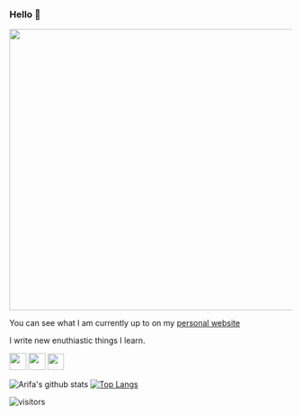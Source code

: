 ### Hello 👋

 <img src="https://user-images.githubusercontent.com/29464058/93455619-465e3600-f8e5-11ea-8ba2-fa17a4b98f94.gif" width="800" height="500" />

 You can see what I am currently up to on my [personal website](https://arifa.dev)
 
 I write new enuthiastic things I learn.
  
   <a href="https://dev.to/arifamujawar" target="_blank" rel="dev.to"> <img src="https://user-images.githubusercontent.com/29464058/123927424-820a4e00-d995-11eb-9a34-0a37f68674c6.png" width="30"/></a>
   <a href="https://medium.com/@arifabegam.mujawar" target="_blank" rel="medium"> <img src="https://user-images.githubusercontent.com/29464058/123927490-91899700-d995-11eb-9339-d892781a75c1.png" width="30"/></a>
   <a href="https://www.linkedin.com/in/arifa-mujawar-b82b7772/"  target="_blank" rel="medium"> <img src="https://user-images.githubusercontent.com/29464058/123927507-951d1e00-d995-11eb-9de6-e4f8b8932da5.png" width="29"/></a>
   
   ![Arifa's github stats](https://github-readme-stats.vercel.app/api?username=ArifaMujawar&show_icons=true&theme=radical)    [![Top Langs](https://github-readme-stats.vercel.app/api/top-langs/?username=ArifaMujawar&layout=compact)](https://github.com/anuraghazra/github-readme-stats)
      
 
   ![visitors](https://visitor-badge.glitch.me/badge?page_id=ArifaMujawar)
<!--
**ArifaMujawar/ArifaMujawar** is a ✨ _special_ ✨ repository because its `README.md` (this file) appears on your GitHub profile.


